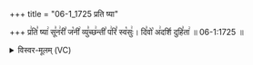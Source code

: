 +++
title = "06-1_1725 प्रति ष्या"

+++
प्र꣢ति꣣ ष्या꣢ सू꣣न꣢री꣣ ज꣡नी꣢ व्यु꣣च्छ꣢न्ती꣣ प꣢रि꣣ स्व꣡सुः꣢। दि꣣वो꣡ अ꣢दर्शि दुहि꣣ता꣢ ॥ 06-1:1725 ॥

<details><summary>विस्वर-मूलम् (VC)</summary>

प्रति ष्या सूनरी जनी व्युच्छन्ती परि स्वसुः । दिवो अदर्शि दुहिता ॥१७२५॥
</details>